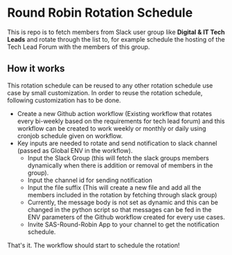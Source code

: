 # Round Robin Rotation Schedule

This is repo is to fetch members from Slack user group like **Digital & IT Tech Leads** and rotate through the list to, for example schedule the hosting of the Tech Lead Forum with the members of this group.


## How it works

This rotation schedule can be reused to any other rotation schedule use case by small customization. In order to reuse the rotation schedule, following customization has to be done.
  - Create a new Github action workflow (Existing workflow that rotates every bi-weekly based on the requirements for tech lead forum) and this workflow can be created to work weekly or monthly or daily using cronjob schedule given on workflow.
  - Key inputs are needed to rotate and send notification to slack channel (passed as Global ENV in the workflow).
    - Input the Slack Group (this will fetch the slack groups members dynamically when there is addition or removal of members in the group).
    - Input the channel id for sending notification
    - Input the file suffix (This will create a new file and add all the members included in the rotation by fetching through slack group)
    - Currently, the message body is not set as dynamic and this can be changed in the python script so that messages can be fed in the ENV parameters of the Github workflow created for every use cases.
    - Invite SAS-Round-Robin App to your channel to get the notification schedule.

That's it. The workflow should start to schedule the rotation!
